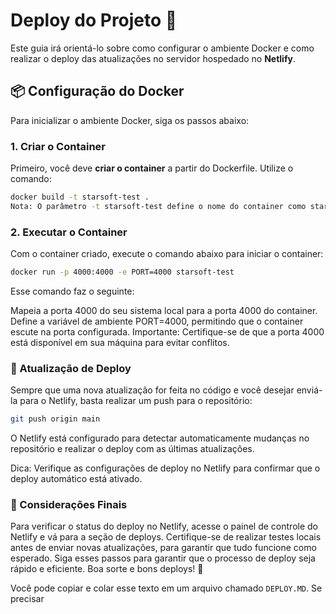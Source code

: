 # Deploy do Projeto 🚀

Este guia irá orientá-lo sobre como configurar o ambiente Docker e como realizar o deploy das atualizações no servidor hospedado no **Netlify**.

## 📦 Configuração do Docker

Para inicializar o ambiente Docker, siga os passos abaixo:

### 1. Criar o Container

Primeiro, você deve **criar o container** a partir do Dockerfile. Utilize o comando:

```bash
docker build -t starsoft-test .
Nota: O parâmetro -t starsoft-test define o nome do container como starsoft-test para fácil referência em comandos futuros.
```

### 2. Executar o Container
Com o container criado, execute o comando abaixo para iniciar o container:

```bash
docker run -p 4000:4000 -e PORT=4000 starsoft-test
```

Esse comando faz o seguinte:

Mapeia a porta 4000 do seu sistema local para a porta 4000 do container.
Define a variável de ambiente PORT=4000, permitindo que o container escute na porta configurada.
Importante: Certifique-se de que a porta 4000 está disponível em sua máquina para evitar conflitos.

### 🔄 Atualização de Deploy
Sempre que uma nova atualização for feita no código e você desejar enviá-la para o Netlify, basta realizar um push para o repositório:

```bash
git push origin main
```

O Netlify está configurado para detectar automaticamente mudanças no repositório e realizar o deploy com as últimas atualizações.

Dica: Verifique as configurações de deploy no Netlify para confirmar que o deploy automático está ativado.

### 📌 Considerações Finais
Para verificar o status do deploy no Netlify, acesse o painel de controle do Netlify e vá para a seção de deploys.
Certifique-se de realizar testes locais antes de enviar novas atualizações, para garantir que tudo funcione como esperado.
Siga esses passos para garantir que o processo de deploy seja rápido e eficiente. Boa sorte e bons deploys! 🚀


Você pode copiar e colar esse texto em um arquivo chamado `DEPLOY.MD`. Se precisar 

